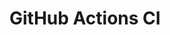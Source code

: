 # GitHub Actions CI











































































































































































































































































































































































































































































































































































































































































































































































































































































































































































































































































































































































































































































































































































































































































